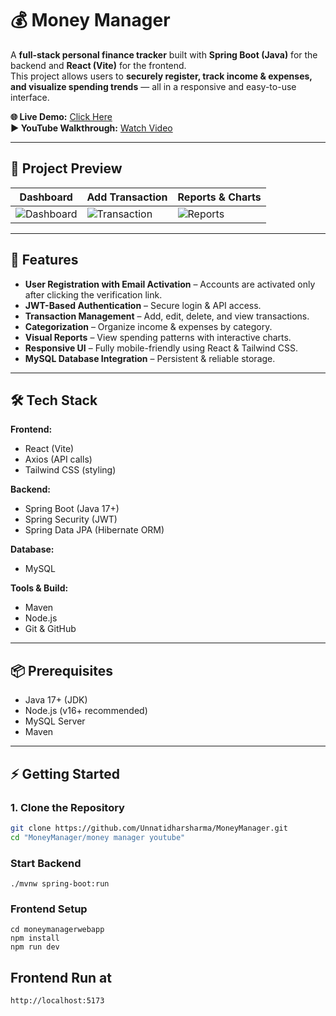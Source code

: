 # 💰 Money Manager

A **full-stack personal finance tracker** built with **Spring Boot (Java)** for the backend and **React (Vite)** for the frontend.  
This project allows users to **securely register, track income & expenses, and visualize spending trends** — all in a responsive and easy-to-use interface.

**🌐 Live Demo:** [Click Here](https://your-live-link.com)  
**▶ YouTube Walkthrough:** [Watch Video](https://youtube.com/your-video-link)  

---

## 📸 Project Preview

| Dashboard | Add Transaction | Reports & Charts |
|-----------|----------------|------------------|
| ![Dashboard](https://your-image-link.com/dashboard.png) | ![Transaction](https://your-image-link.com/transaction.png) | ![Reports](https://your-image-link.com/reports.png) |

---

## 🚀 Features

- **User Registration with Email Activation** – Accounts are activated only after clicking the verification link.  
- **JWT-Based Authentication** – Secure login & API access.  
- **Transaction Management** – Add, edit, delete, and view transactions.  
- **Categorization** – Organize income & expenses by category.  
- **Visual Reports** – View spending patterns with interactive charts.  
- **Responsive UI** – Fully mobile-friendly using React & Tailwind CSS.  
- **MySQL Database Integration** – Persistent & reliable storage.  

---

## 🛠 Tech Stack

**Frontend:**  
- React (Vite)  
- Axios (API calls)  
- Tailwind CSS (styling)  

**Backend:**  
- Spring Boot (Java 17+)  
- Spring Security (JWT)  
- Spring Data JPA (Hibernate ORM)  

**Database:**  
- MySQL  

**Tools & Build:**  
- Maven  
- Node.js  
- Git & GitHub  

---

## 📦 Prerequisites

- Java 17+ (JDK)  
- Node.js (v16+ recommended)  
- MySQL Server  
- Maven  

---

## ⚡ Getting Started

### 1. Clone the Repository
```sh
git clone https://github.com/Unnatidharsharma/MoneyManager.git
cd "MoneyManager/money manager youtube"
```
### Start Backend

``` cd moneymanager
./mvnw spring-boot:run
```

### Frontend Setup

```
cd moneymanagerwebapp
npm install
npm run dev

```

## Frontend Run at 
```
http://localhost:5173
```
